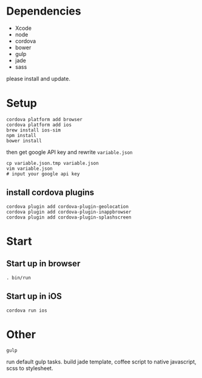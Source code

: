 # Dependencies

* Xcode
* node
* cordova
* bower
* gulp
* jade
* sass

please install and update.

# Setup

```
cordova platform add browser
cordova platform add ios
brew install ios-sim
npm install
bower install
```

then get google API key and rewrite `variable.json`
```
cp variable.json.tmp variable.json
vim variable.json
# input your google api key
```

## install cordova plugins

```
cordova plugin add cordova-plugin-geolocation
cordova plugin add cordova-plugin-inappbrowser
cordova plugin add cordova-plugin-splashscreen
```

# Start

## Start up in browser
```
. bin/run
```

## Start up in iOS
```
cordova run ios
```

# Other

```
gulp
```
run default gulp tasks.
build jade template, coffee script to native javascript, scss to stylesheet.

